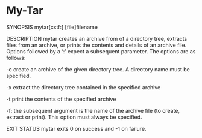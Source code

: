# My-Tar

SYNOPSIS 
mytar[cxtf:] [file]filename

DESCRIPTION
mytar creates an archive from of a directory tree, extracts files from an archive, or prints the contents and details of an archive file. Options followed by a ‘:’ expect a subsequent parameter. The options are as follows:

-c
create an archive of the given directory tree. A directory name must be specified.

-x
extract the directory tree contained in the specified archive

-t
print the contents of the specified archive

-f:
the subsequent argument is the name of the archive file (to create, extract or print). This option must always be specified.

EXIT STATUS
mytar exits 0 on success and -1 on failure.
